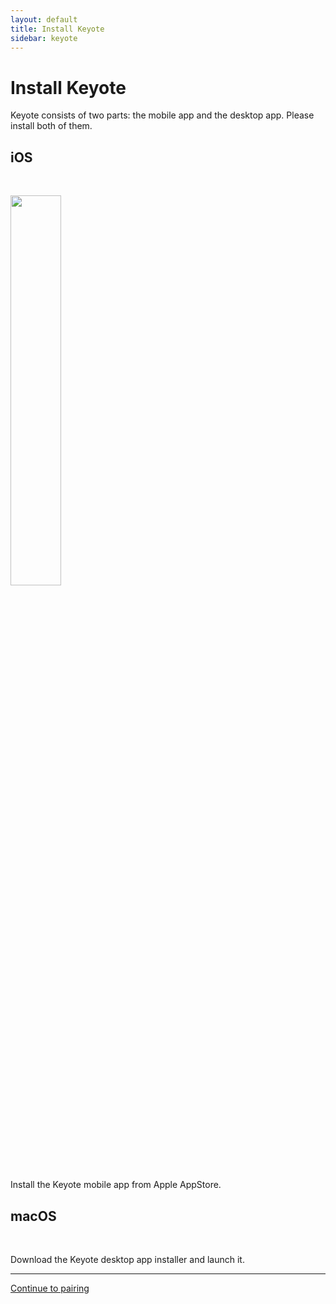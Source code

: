 ```yaml
---
layout: default
title: Install Keyote
sidebar: keyote
---
```


Install Keyote
====================

Keyote consists of two parts: the mobile app and the desktop app.
Please install both of them.

<div class="container mt-5">
	<div class="row">
		<div class="col-sm text-center">
			<h2>iOS</h2>
			<p class="text-danger">&nbsp;</p>
			<p><a href="https://apps.apple.com/app/id1456541180"><img src="{{ site.url }}/keyote/assets/images/AppStoreBadge3x.png" style="width: 40%"></a></p>
			<p>Install the Keyote mobile app from Apple AppStore.</p>
		</div>
		<div class="col-sm text-center">
			<h2>macOS</h2>
			<p class="text-danger">&nbsp;</p>
			<p>
				<a id="macos-download-url" href="#">
					<i class="fas fa-download fa-3x fa-border"></i>
				</a>
			</p>
			<p>
				Download the Keyote desktop app installer and launch it.
			</p>
		</div>
	</div>
</div>

<div class="container mt-5">
	<div class="row">
		<div class="col-sm-12 text-center">
			<hr />
			<a href="pair">
				Continue to pairing
			</a>
		</div>
	</div>
</div>

<script type="text/javascript">
(function() {
	var jqxhr = $.ajax("https://keyote.blob.core.windows.net/get/macos/latest.json")
	.done(function(data) {
		$('#macos-download-url').attr("href", data.url);
	})
})();
</script>
